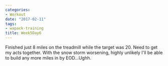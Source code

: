 ```yaml
---
categories:
- Workout
date: "2017-02-11"
tags:
- wapack-training
title: Week5Day6
---
```


Finished just 8 miles on the treadmill while the target was 20. Need to get my acts together. With the snow storm worsening, highly unlikely I'll be able to build any more miles in by EOD...Ughh.

